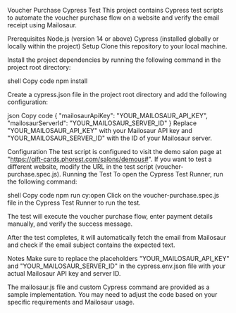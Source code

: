 Voucher Purchase Cypress Test
This project contains Cypress test scripts to automate the voucher purchase flow on a website and verify the email receipt using Mailosaur.

Prerequisites
Node.js (version 14 or above)
Cypress (installed globally or locally within the project)
Setup
Clone this repository to your local machine.

Install the project dependencies by running the following command in the project root directory:

shell
Copy code
npm install

Create a cypress.json file in the project root directory and add the following configuration:

json
Copy code
{
  "mailosaurApiKey": "YOUR_MAILOSAUR_API_KEY",
  "mailosaurServerId": "YOUR_MAILOSAUR_SERVER_ID"
}
Replace "YOUR_MAILOSAUR_API_KEY" with your Mailosaur API key and "YOUR_MAILOSAUR_SERVER_ID" with the ID of your Mailosaur server.

Configuration
The test script is configured to visit the demo salon page at "https://gift-cards.phorest.com/salons/demous#". If you want to test a different website, modify the URL in the test script (voucher-purchase.spec.js).
Running the Test
To open the Cypress Test Runner, run the following command:

shell
Copy code
npm run cy:open
Click on the voucher-purchase.spec.js file in the Cypress Test Runner to run the test.

The test will execute the voucher purchase flow, enter payment details manually, and verify the success message.

After the test completes, it will automatically fetch the email from Mailosaur and check if the email subject contains the expected text.

Notes
Make sure to replace the placeholders "YOUR_MAILOSAUR_API_KEY" and "YOUR_MAILOSAUR_SERVER_ID" in the cypress.env.json file with your actual Mailosaur API key and server ID.

The mailosaur.js file and custom Cypress command are provided as a sample implementation. You may need to adjust the code based on your specific requirements and Mailosaur usage.
